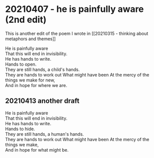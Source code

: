 # 20210407 - he is painfully aware (2nd edit)

This is another edit of the poem I wrote in [[20210315 - thinking about metaphors and themes]]

He is painfully aware  
That this will end in invisibility.  
He has hands to write.  
Hands to open.  
They are still hands, a child's hands.  
They are hands to work out
What might have been
At the mercy of the things we make for new,  
And in hope for where we are. 


## 20210413 another draft

He is painfully aware  
That this will end in invisibility.  
He has hands to write.  
Hands to hide.  
They are still hands, a human's hands.  
They are hands to work out
What might have been
At the mercy of the things we make,  
And in hope for what might be. 
